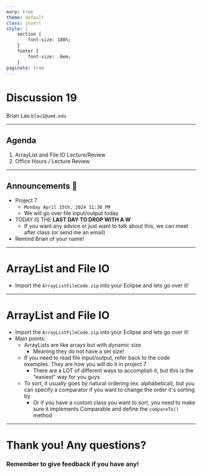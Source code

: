 ```yaml
---
marp: true
theme: default
class: invert
style: |
    section {
        font-size: 180%;
    }
    footer {
        font-size: .6em;
    }
paginate: true
---
```

<!-- 
_paginate: false
_class: invert
-->

# <!--fit--> Discussion 19
<!-- 
_footer: "Credits to Adit Bala for his Marp template"
-->

### 

Brian Lau
`blau1@umd.edu`

---
## Agenda
<!-- 
_footer: "Slides available at [`beelau.vercel.app`](https://beelau.vercel.app)"
-->
1. ArrayList and File IO Lecture/Review
2. Office Hours / Lecture Review
---
## Announcements :mega:
- Project 7
    - `Monday April 15th, 2024 11:30 PM`
    - We will go over file input/output today
- TODAY IS THE **LAST DAY TO DROP WITH A W**
    - If you want any advice or just want to talk about this, we can meet after class (or send me an email)
- Remind Brian of your name!
---
# ArrayList and File IO
- Import the `ArrayListFileCode.zip` into your Eclipse and lets go over it!
---
# ArrayList and File IO
- Import the `ArrayListFileCode.zip` into your Eclipse and lets go over it!
- Main points:
    - ArrayLists are like arrays but with dynamic size
        - Meaning they do not have a set size!
    - If you need to read file input/output, refer back to the code examples. They are how you will do it in project 7
        - There are a LOT of different ways to accomplish it, but this is the "easiest" way for you guys
    - To sort, it usually goes by natural ordering (ex: alphabetical), but you can specify a comparator if you want to change the order it's sorting by
        - Or if you have a custom class you want to sort, you need to make sure it implements Comparable and define the `compareTo()` method
---
# Thank you! Any questions?

### Remember to give feedback if you have any!
